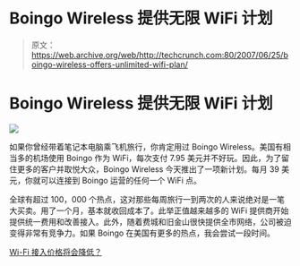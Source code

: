# Boingo Wireless 提供无限 WiFi 计划 

> 原文：<https://web.archive.org/web/http://techcrunch.com:80/2007/06/25/boingo-wireless-offers-unlimited-wifi-plan/>

# Boingo Wireless 提供无限 WiFi 计划

![](img/530260cf0966b90c85aa30bec464057f.png)

如果你曾经带着笔记本电脑乘飞机旅行，你肯定用过 Boingo Wireless。美国有相当多的机场使用 Boingo 作为 WiFi，每次支付 7.95 美元并不好玩。因此，为了留住更多的客户并取悦大众，Boingo Wireless 今天推出了一项新计划。每月 39 美元，你就可以连接到 Boingo 运营的任何一个 WiFi 点。

全球有超过 100，000 个热点，这对那些每周旅行一到两次的人来说绝对是一笔大买卖。用了一个月，基本就收回成本了。此举正值越来越多的 WiFi 提供商开始提供统一费用和改善接入。此外，随着费城和旧金山很快提供全市网络，公司被迫变得非常有竞争力。如果 Boingo 在美国有更多的热点，我会尝试一段时间。

[Wi-Fi 接入价格将会降低？](https://web.archive.org/web/20221219074437/http://www.iht.com/articles/2007/06/24/business/wireless25.php)